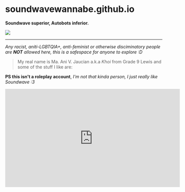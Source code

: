 # soundwavewannabe.github.io
**Soundwave superior, Autobots inferior.**


<img src="https://encrypted-tbn0.gstatic.com/images?q=tbn:ANd9GcQxD1FKPizJeS8IHl5bV3HeZRz4SjssoOynag&usqp=CAU">

---
*Any racist, aniti-LGBTQIA+, anti-feminist or otherwise disciminatory people are **NOT** allowed here, this is a safespace for anyone to explore :D*




> My real name is Ma. Ani V. Jaucian a.k.a *Khoi* from Grade 9 Lewis and some of the stuff I like are:


**PS this isn't a roleplay account**, *I'm not that kinda person, I just really like Soundwave :3*


<iframe width="560" height="315" src="https://www.youtube.com/embed/BBJa32lCaaY" title="YouTube video player" frameborder="0" allow="accelerometer; autoplay; clipboard-write; encrypted-media; gyroscope; picture-in-picture" allowfullscreen></iframe>
